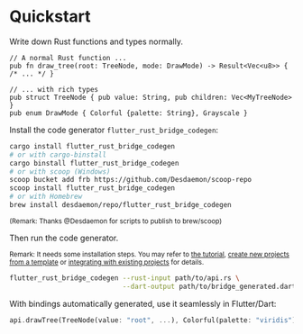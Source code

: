 # Quickstart

Write down Rust functions and types normally.

```rust,ignore
// A normal Rust function ...
pub fn draw_tree(root: TreeNode, mode: DrawMode) -> Result<Vec<u8>> { /* ... */ }

// ... with rich types
pub struct TreeNode { pub value: String, pub children: Vec<MyTreeNode> }
pub enum DrawMode { Colorful {palette: String}, Grayscale }
```

Install the code generator `flutter_rust_bridge_codegen`:

```bash
cargo install flutter_rust_bridge_codegen
# or with cargo-binstall
cargo binstall flutter_rust_bridge_codegen
# or with scoop (Windows)
scoop bucket add frb https://github.com/Desdaemon/scoop-repo
scoop install flutter_rust_bridge_codegen
# or with Homebrew
brew install desdaemon/repo/flutter_rust_bridge_codegen
```

<small>(Remark: Thanks @Desdaemon for scripts to publish to brew/scoop)</small>

Then run the code generator.

<small>Remark: It needs some installation steps. You may refer to
[the tutorial](tutorial_with_flutter.md),
[create new projects from a template](template.md) or
[integrating with existing projects](integrate.md) for details.</small>

```bash
flutter_rust_bridge_codegen --rust-input path/to/api.rs \
                            --dart-output path/to/bridge_generated.dart
```

With bindings automatically generated, use it seamlessly in Flutter/Dart:

```dart
api.drawTree(TreeNode(value: "root", ...), Colorful(palette: "viridis"));
```
